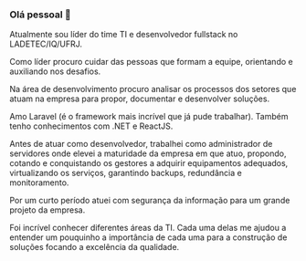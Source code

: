 ### Olá pessoal 👋

Atualmente sou líder do time TI e desenvolvedor fullstack no LADETEC/IQ/UFRJ.

Como líder procuro cuidar das pessoas que formam a equipe, orientando e auxiliando nos desafios.

Na área de desenvolvimento procuro analisar os processos dos setores que atuam na empresa para propor, documentar e desenvolver soluções.

Amo Laravel (é o framework mais incrível que já pude trabalhar). Também tenho conhecimentos com .NET e ReactJS.

Antes de atuar como desenvolvedor, trabalhei como administrador de servidores onde elevei a maturidade da empresa em que atuo, propondo, cotando e conquistando os gestores a adquirir equipamentos adequados, virtualizando os serviços, garantindo backups, redundância e monitoramento.

Por um curto período atuei com segurança da informação para um grande projeto da empresa.

Foi incrível conhecer diferentes áreas da TI. Cada uma delas me ajudou a entender um pouquinho a importância de cada uma para a construção de soluções focando a excelência da qualidade.

<!--
**gonribeiro/gonribeiro** is a ✨ _special_ ✨ repository because its `README.md` (this file) appears on your GitHub profile.

Here are some ideas to get you started:

- 🔭 I’m currently working on ...
- 🌱 I’m currently learning ...
- 👯 I’m looking to collaborate on ...
- 🤔 I’m looking for help with ...
- 💬 Ask me about ...
- 📫 How to reach me: ...
- 😄 Pronouns: ...
- ⚡ Fun fact: ...
-->
